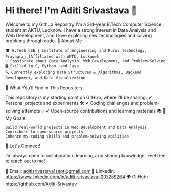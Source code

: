 # Hi there!  I'm Aditi Srivastava 👋
Welcome to my Github Repositry
I'm a 3rd-year B.Tech Computer Science student at AKTU, Lucknow. I have a strong interest in Data Analysis and Web Development, and I love exploring new technologies and solving problems through code.
🌟 About Me

    🎓 B.Tech CSE | Institute of Engineering and Rural Technology, Prayagraj (Affiliated with AKTU, Lucknow)
    💡 Passionate about Data Analysis, Web Development, and Problem-Solving
    🖥️ Skilled in C, Python, and Java
    🔍 Currently exploring Data Structures & Algorithms, Backend Development, and Data Visualization

📌 What You’ll Find in This Repository

This repository is my starting point on GitHub, where I’ll be sharing:
✔ Personal projects and experiments 🛠️
✔ Coding challenges and problem-solving attempts 💡
✔ Open-source contributions and learning materials 📚
🚀 My Goals

    Build real-world projects in Web Development and Data Analysis
    Contribute to open-source projects
    Enhance my coding skills and problem-solving abilities

💬 Let's Connect!

I’m always open to collaboration, learning, and sharing knowledge. Feel free to reach out to me!

📩 Email: aditisrivastava1sept@gmail.com
🔗 LinkedIn: https://www.linkedin.com/in/aditi-srivastava-007259264
🌍 GitHub: https://github.com/Aditi-Srivastav
